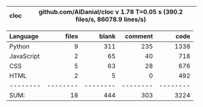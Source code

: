 cloc|github.com/AlDanial/cloc v 1.78  T=0.05 s (390.2 files/s, 86078.9 lines/s)
--- | ---

Language|files|blank|comment|code
:-------|-------:|-------:|-------:|-------:
Python|9|311|235|1338
JavaScript|2|65|40|718
CSS|5|63|28|676
HTML|2|5|0|492
--------|--------|--------|--------|--------
SUM:|18|444|303|3224
